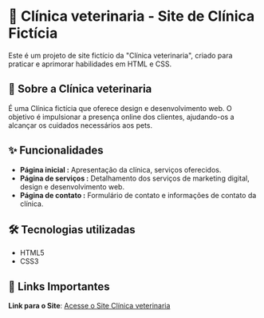# 🌟 Clínica veterinaria - Site de Clínica Fictícia 

Este é um projeto de site fictício da "Clínica veterinaria", criado para praticar e aprimorar habilidades em HTML e CSS. 

##  🚀 Sobre a Clínica veterinaria 

É uma Clínica fictícia que oferece design  e desenvolvimento web. O objetivo é impulsionar a presença online dos clientes, ajudando-os a alcançar os cuidados necessários aos pets. 

## ✨ Funcionalidades 

* **Página inicial :** Apresentação da clínica, serviços oferecidos. ️
* **Página de serviços ️:** Detalhamento dos serviços de marketing digital, design e desenvolvimento web. 
* **Página de contato :** Formulário de contato e informações de contato da clínica. 

##  🛠️ Tecnologias utilizadas ️

* HTML5 
* CSS3 

##  🔗 Links Importantes

**Link para o Site**: [Acesse o Site Clínica veterinaria](https://gustavodois.github.io/javascript-01/)  
